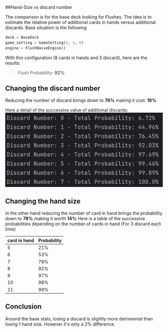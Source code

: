 ##Hand-Size vs discard number

The comparison is for the base deck looking for Flushes.
The idea is to estimate the relative power of additional cards in hands versus additional discards. 
Base situation is the following

```python
deck = BaseDeck
game_setting = GameSetting(1, 3, 8)
engine = FlushNaiveEngine()
```

With this configuration (8 cards in hands and 3 discard), here are the results:


> Flush Probability: **92%**

## Changing the discard number
Reducing the number of discard brings down to **76%** making it cost: **16%**

Here a detail of the successive value of additional discards:
![discard number](discard.png)

## Changing the hand size

In the other hand reducing the number of card in hand brings the probability down to **78%** making it worth **14%**
Here is a table of the successive probabilities depending on the number of cards in hand (For 3 discard each time)

| card in hand | Probability |
|--------------|-------------|
| 5            | 21%         |
| 6            | 53%         |
| 7            | 78%         |
| 8            | 92%         |
| 9            | 97%         |
| 10           | 98%         |
| 11           | 99%         |

## Conclusion

Around the base stats, losing a discard is slightly more detrimental than losing 1 hand size. However it's only a 2% difference.